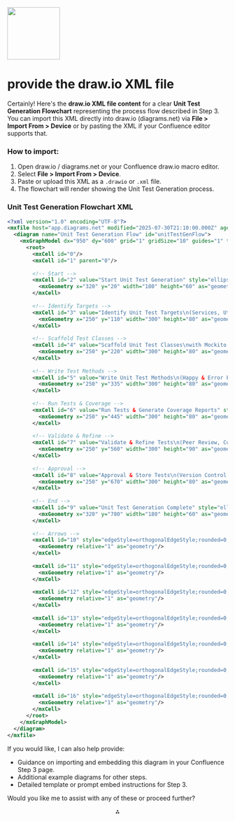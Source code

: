 <img src="https://r2cdn.perplexity.ai/pplx-full-logo-primary-dark%402x.png" class="logo" width="120"/>

# provide the draw.io XML file

Certainly! Here's the **draw.io XML file content** for a clear **Unit Test Generation Flowchart** representing the process flow described in Step 3. You can import this XML directly into draw.io (diagrams.net) via **File > Import From > Device** or by pasting the XML if your Confluence editor supports that.

### How to import:

1. Open draw.io / diagrams.net or your Confluence draw.io macro editor.
2. Select **File > Import From > Device**.
3. Paste or upload this XML as a `.drawio` or `.xml` file.
4. The flowchart will render showing the Unit Test Generation process.

### Unit Test Generation Flowchart XML

```xml
<?xml version="1.0" encoding="UTF-8"?>
<mxfile host="app.diagrams.net" modified="2025-07-30T21:10:00.000Z" agent="5.0 (Windows)" etag="unit-test-flow" version="16.4.2" type="device">
  <diagram name="Unit Test Generation Flow" id="unitTestGenFlow">
    <mxGraphModel dx="950" dy="600" grid="1" gridSize="10" guides="1" tooltips="1" connect="1" arrows="1" fold="1" page="1" pageScale="1" pageWidth="850" pageHeight="1100" math="0" shadow="0">
      <root>
        <mxCell id="0"/>
        <mxCell id="1" parent="0"/>
        
        <!-- Start -->
        <mxCell id="2" value="Start Unit Test Generation" style="ellipse;whiteSpace=wrap;html=1;fillColor=#bbdefb;strokeColor=#1976d2;" vertex="1" parent="1">
          <mxGeometry x="320" y="20" width="180" height="60" as="geometry"/>
        </mxCell>
        
        <!-- Identify Targets -->
        <mxCell id="3" value="Identify Unit Test Targets\n(Services, Utilities, Classes)" style="rectangle;whiteSpace=wrap;html=1;rounded=1;fillColor=#e3f2fd;strokeColor=#2196f3;" vertex="1" parent="1">
          <mxGeometry x="250" y="110" width="300" height="80" as="geometry"/>
        </mxCell>
        
        <!-- Scaffold Test Classes -->
        <mxCell id="4" value="Scaffold Unit Test Classes\nwith Mockito mocks" style="rectangle;whiteSpace=wrap;html=1;rounded=1;fillColor=#e3f2fd;strokeColor=#2196f3;" vertex="1" parent="1">
          <mxGeometry x="250" y="220" width="300" height="80" as="geometry"/>
        </mxCell>
        
        <!-- Write Test Methods -->
        <mxCell id="5" value="Write Unit Test Methods\n(Happy & Error Paths)" style="rectangle;whiteSpace=wrap;html=1;rounded=1;fillColor=#e3f2fd;strokeColor=#2196f3;" vertex="1" parent="1">
          <mxGeometry x="250" y="335" width="300" height="80" as="geometry"/>
        </mxCell>
        
        <!-- Run Tests & Coverage -->
        <mxCell id="6" value="Run Tests & Generate Coverage Reports" style="rectangle;whiteSpace=wrap;html=1;rounded=1;fillColor=#c8e6c9;strokeColor=#388e3c;" vertex="1" parent="1">
          <mxGeometry x="250" y="445" width="300" height="80" as="geometry"/>
        </mxCell>
        
        <!-- Validate & Refine -->
        <mxCell id="7" value="Validate & Refine Tests\n(Peer Review, Coverage Analysis)" style="rectangle;whiteSpace=wrap;html=1;rounded=1;fillColor=#c8e6c9;strokeColor=#388e3c;" vertex="1" parent="1">
          <mxGeometry x="250" y="560" width="300" height="90" as="geometry"/>
        </mxCell>
        
        <!-- Approval -->
        <mxCell id="8" value="Approval & Store Tests\n(Version Control & Documentation)" style="rectangle;whiteSpace=wrap;html=1;rounded=1;fillColor=#c8e6c9;strokeColor=#388e3c;" vertex="1" parent="1">
          <mxGeometry x="250" y="670" width="300" height="80" as="geometry"/>
        </mxCell>
        
        <!-- End -->
        <mxCell id="9" value="Unit Test Generation Complete" style="ellipse;whiteSpace=wrap;html=1;fillColor=#a5d6a7;strokeColor=#2e7d32;" vertex="1" parent="1">
          <mxGeometry x="320" y="780" width="180" height="60" as="geometry"/>
        </mxCell>
        
        <!-- Arrows -->
        <mxCell id="10" style="edgeStyle=orthogonalEdgeStyle;rounded=0;html=1;strokeColor=#1976d2;" edge="1" source="2" target="3" parent="1">
          <mxGeometry relative="1" as="geometry"/>
        </mxCell>
        
        <mxCell id="11" style="edgeStyle=orthogonalEdgeStyle;rounded=0;html=1;strokeColor=#1976d2;" edge="1" source="3" target="4" parent="1">
          <mxGeometry relative="1" as="geometry"/>
        </mxCell>
        
        <mxCell id="12" style="edgeStyle=orthogonalEdgeStyle;rounded=0;html=1;strokeColor=#1976d2;" edge="1" source="4" target="5" parent="1">
          <mxGeometry relative="1" as="geometry"/>
        </mxCell>
        
        <mxCell id="13" style="edgeStyle=orthogonalEdgeStyle;rounded=0;html=1;strokeColor=#388e3c;" edge="1" source="5" target="6" parent="1">
          <mxGeometry relative="1" as="geometry"/>
        </mxCell>
        
        <mxCell id="14" style="edgeStyle=orthogonalEdgeStyle;rounded=0;html=1;strokeColor=#388e3c;" edge="1" source="6" target="7" parent="1">
          <mxGeometry relative="1" as="geometry"/>
        </mxCell>
        
        <mxCell id="15" style="edgeStyle=orthogonalEdgeStyle;rounded=0;html=1;strokeColor=#388e3c;" edge="1" source="7" target="8" parent="1">
          <mxGeometry relative="1" as="geometry"/>
        </mxCell>
        
        <mxCell id="16" style="edgeStyle=orthogonalEdgeStyle;rounded=0;html=1;strokeColor=#2e7d32;strokeWidth=2;" edge="1" source="8" target="9" parent="1">
          <mxGeometry relative="1" as="geometry"/>
        </mxCell>
      </root>
    </mxGraphModel>
  </diagram>
</mxfile>
```

If you would like, I can also help provide:

- Guidance on importing and embedding this diagram in your Confluence Step 3 page.
- Additional example diagrams for other steps.
- Detailed template or prompt embed instructions for Step 3.

Would you like me to assist with any of these or proceed further?

<div style="text-align: center">⁂</div>

[^1]: https://xebia.com/blog/using-draw-io-diagrams-as-grafana-dashboard/

[^2]: https://drawio-app.com/blog/uml-use-case-diagrams-with-draw-io/

[^3]: https://drawio-app.com/flowcharts/

[^4]: https://www.drawio.com/example-diagrams

[^5]: https://stackoverflow.com/questions/59416025/format-of-draw-io-xml-file

[^6]: https://app.diagrams.net

[^7]: https://github.com/jgraph/drawio/blob/master/src/main/webapp/templates/index.xml

[^8]: https://www.youtube.com/watch?v=R8uKOSsieNI

[^9]: https://www.reddit.com/r/Python/comments/1bt5rx9/drawpyo_create_drawio_diagrams_with_python/

[^10]: https://nf-co.re/docs/guidelines/graphic_design/workflow_diagrams

